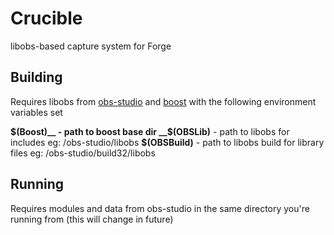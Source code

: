 # Crucible
libobs-based capture system for Forge

## Building
Requires libobs from [obs-studio](https://github.com/jp9000/obs-studio) and [boost](http://www.boost.org) with the following environment variables set

__$(Boost)__ - path to boost base dir
__$(OBSLib)__ - path to libobs for includes eg: /obs-studio/libobs
__$(OBSBuild)__ - path to libobs build for library files eg: /obs-studio/build32/libobs

## Running
Requires modules and data from obs-studio in the same directory you're running from (this will change in future)
